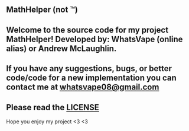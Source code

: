**MathHelper (not ™)**
------------
Welcome to the source code for my project **MathHelper**!
Developed by: WhatsVape (online alias) or Andrew McLaughlin.
------------
If you have any suggestions, bugs, or better code/code for a new implementation you can contact me at whatsvape08@gmail.com
------------
Please read the [LICENSE](http://https://raw.githubusercontent.com/WhatsVape69/MathHelper/main/LICENSE "LICENSE")
------------
Hope you enjoy my project <3 <3

